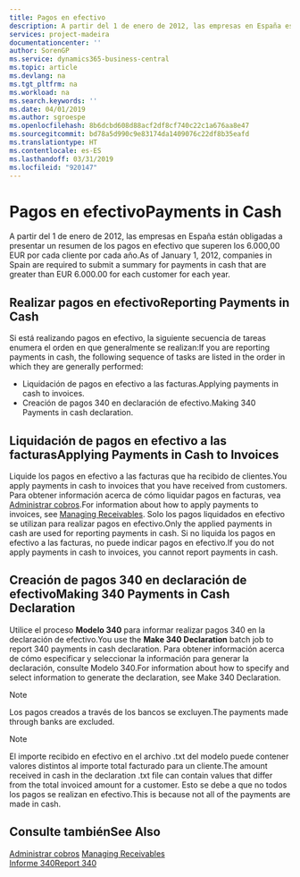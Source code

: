 ```yaml
---
title: Pagos en efectivo
description: A partir del 1 de enero de 2012, las empresas en España están obligadas a presentar un resumen de los pagos en efectivo que superen los 6.000,00 EUR por cada cliente por cada año.
services: project-madeira
documentationcenter: ''
author: SorenGP
ms.service: dynamics365-business-central
ms.topic: article
ms.devlang: na
ms.tgt_pltfrm: na
ms.workload: na
ms.search.keywords: ''
ms.date: 04/01/2019
ms.author: sgroespe
ms.openlocfilehash: 8b6dcbd608d88acf2df8cf740c22c1a676aa8e47
ms.sourcegitcommit: bd78a5d990c9e83174da1409076c22df8b35eafd
ms.translationtype: HT
ms.contentlocale: es-ES
ms.lasthandoff: 03/31/2019
ms.locfileid: "920147"
---
```

# <a name="payments-in-cash"></a><span data-ttu-id="6e307-103">Pagos en efectivo</span><span class="sxs-lookup"><span data-stu-id="6e307-103">Payments in Cash</span></span>
<span data-ttu-id="6e307-104">A partir del 1 de enero de 2012, las empresas en España están obligadas a presentar un resumen de los pagos en efectivo que superen los 6.000,00 EUR por cada cliente por cada año.</span><span class="sxs-lookup"><span data-stu-id="6e307-104">As of January 1, 2012, companies in Spain are required to submit a summary for payments in cash that are greater than EUR 6.000.00 for each customer for each year.</span></span>  

## <a name="reporting-payments-in-cash"></a><span data-ttu-id="6e307-105">Realizar pagos en efectivo</span><span class="sxs-lookup"><span data-stu-id="6e307-105">Reporting Payments in Cash</span></span>  
<span data-ttu-id="6e307-106">Si está realizando pagos en efectivo, la siguiente secuencia de tareas enumera el orden en que generalmente se realizan:</span><span class="sxs-lookup"><span data-stu-id="6e307-106">If you are reporting payments in cash, the following sequence of tasks are listed in the order in which they are generally performed:</span></span>  

- <span data-ttu-id="6e307-107">Liquidación de pagos en efectivo a las facturas.</span><span class="sxs-lookup"><span data-stu-id="6e307-107">Applying payments in cash to invoices.</span></span>  
- <span data-ttu-id="6e307-108">Creación de pagos 340 en declaración de efectivo.</span><span class="sxs-lookup"><span data-stu-id="6e307-108">Making 340 Payments in cash declaration.</span></span>  

## <a name="applying-payments-in-cash-to-invoices"></a><span data-ttu-id="6e307-109">Liquidación de pagos en efectivo a las facturas</span><span class="sxs-lookup"><span data-stu-id="6e307-109">Applying Payments in Cash to Invoices</span></span>  
<span data-ttu-id="6e307-110">Liquide los pagos en efectivo a las facturas que ha recibido de clientes.</span><span class="sxs-lookup"><span data-stu-id="6e307-110">You apply payments in cash to invoices that you have received from customers.</span></span> <span data-ttu-id="6e307-111">Para obtener información acerca de cómo liquidar pagos en facturas, vea [Administrar cobros](../../receivables-manage-receivables.md).</span><span class="sxs-lookup"><span data-stu-id="6e307-111">For information about how to apply payments to invoices, see [Managing Receivables](../../receivables-manage-receivables.md).</span></span> <span data-ttu-id="6e307-112">Solo los pagos liquidados en efectivo se utilizan para realizar pagos en efectivo.</span><span class="sxs-lookup"><span data-stu-id="6e307-112">Only the applied payments in cash are used for reporting payments in cash.</span></span> <span data-ttu-id="6e307-113">Si no liquida los pagos en efectivo a las facturas, no puede indicar pagos en efectivo.</span><span class="sxs-lookup"><span data-stu-id="6e307-113">If you do not apply payments in cash to invoices, you cannot report payments in cash.</span></span>  

## <a name="making-340-payments-in-cash-declaration"></a><span data-ttu-id="6e307-114">Creación de pagos 340 en declaración de efectivo</span><span class="sxs-lookup"><span data-stu-id="6e307-114">Making 340 Payments in Cash Declaration</span></span>  
<span data-ttu-id="6e307-115">Utilice el proceso **Modelo 340** para informar realizar pagos 340 en la declaración de efectivo.</span><span class="sxs-lookup"><span data-stu-id="6e307-115">You use the **Make 340 Declaration** batch job to report 340 payments in cash declaration.</span></span> <span data-ttu-id="6e307-116">Para obtener información acerca de cómo especificar y seleccionar la información para generar la declaración, consulte Modelo 340.</span><span class="sxs-lookup"><span data-stu-id="6e307-116">For information about how to specify and select information to generate the declaration, see Make 340 Declaration.</span></span>  

> [!NOTE]  
>  <span data-ttu-id="6e307-117">Los pagos creados a través de los bancos se excluyen.</span><span class="sxs-lookup"><span data-stu-id="6e307-117">The payments made through banks are excluded.</span></span>  

> [!NOTE]  
>  <span data-ttu-id="6e307-118">El importe recibido en efectivo en el archivo .txt del modelo puede contener valores distintos al importe total facturado para un cliente.</span><span class="sxs-lookup"><span data-stu-id="6e307-118">The amount received in cash in the declaration .txt file can contain values that differ from the total invoiced amount for a customer.</span></span> <span data-ttu-id="6e307-119">Esto se debe a que no todos los pagos se realizan en efectivo.</span><span class="sxs-lookup"><span data-stu-id="6e307-119">This is because not all of the payments are made in cash.</span></span>  

## <a name="see-also"></a><span data-ttu-id="6e307-120">Consulte también</span><span class="sxs-lookup"><span data-stu-id="6e307-120">See Also</span></span>  
<span data-ttu-id="6e307-121">[Administrar cobros](../../receivables-manage-receivables.md)   </span><span class="sxs-lookup"><span data-stu-id="6e307-121">[Managing Receivables](../../receivables-manage-receivables.md)   </span></span>  
 [<span data-ttu-id="6e307-122">Informe 340</span><span class="sxs-lookup"><span data-stu-id="6e307-122">Report 340</span></span>](report-340.md)
